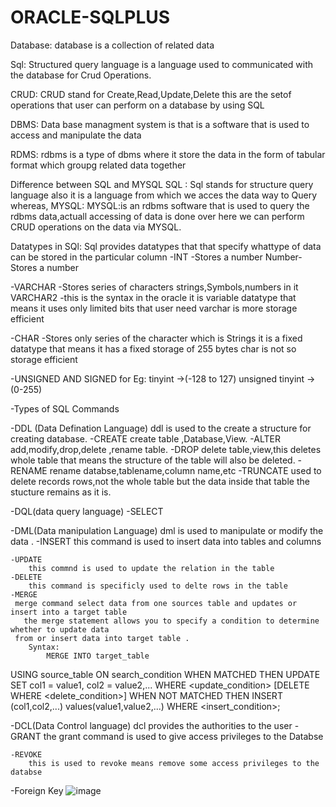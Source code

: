 # ORACLE-SQLPLUS
Database:
database is a collection of related data

Sql:
Structured query language is a language used to communicated with the database for Crud Operations.

CRUD:
CRUD stand for Create,Read,Update,Delete this are the setof operations that user can perform on a database by using SQL 

DBMS:
Data base managment system is that is a software that is used  to access and manipulate the data 

RDMS:
rdbms is a type of dbms where it store the data in the form of tabular format which groupg related data together

Difference between SQL and MYSQL
	SQL :
	Sql stands for structure query language also it is a language from which we acces the data way to Query 
	whereas,
	MYSQL:
	MYSQL:is an rdbms software that is used to query the rdbms data,actuall accessing of data is done over here
	we can perform CRUD operations on the data via MYSQL.

Datatypes in SQl:
Sql provides datatypes that that specify whattype of data can be stored in the particular column
-INT -Stores a number
 Number-Stores a number

-VARCHAR -Stores series of characters strings,Symbols,numbers in it
 VARCHAR2 -this is the syntax in the oracle
 it is variable datatype that means it uses only limited bits that user need  varchar is more storage efficient

-CHAR -Stores only series of the character which is Strings
  it is a fixed datatype that means it has a fixed storage of 255 bytes
  char is not so storage efficient

-UNSIGNED AND SIGNED
	for Eg:
		tinyint ->(-128 to 127)
	unsigned tinyint ->(0-255)

-Types of SQL Commands
	
-DDL (Data Defination Language)
	ddl is used to the create a structure for creating database.
		-CREATE
		  create table ,Database,View.
		-ALTER
		add,modify,drop,delete ,rename table.
		-DROP
		 delete table,view,this deletes whole table that means the structure of the table will also
		 be deleted.
		-RENAME
		 rename databse,tablename,column name,etc
		-TRUNCATE
		 used to delete records rows,not the whole table but the data inside that table 
		 the stucture remains as it is.

-DQL(data query language)
	-SELECT 


-DML(Data manipulation Language)
	dml is used to manipulate or modify the data .
	-INSERT
		this command is used to insert data into tables and columns

	-UPDATE
		this commnd is used to update the relation in the table
	-DELETE
		this command is specificly used to delte rows in the table
	-MERGE
	 merge command select data from one sources table and updates or insert into a target table 
       the merge statement allows you to specify a condition to determine whether to update data 		
	 from or insert data into target table .
		Syntax:
			MERGE INTO target_table 
		
USING source_table 
ON search_condition
    WHEN MATCHED THEN
        UPDATE SET col1 = value1, col2 = value2,...
        WHERE <update_condition>
        [DELETE WHERE <delete_condition>]
    WHEN NOT MATCHED THEN
        INSERT (col1,col2,...)
        values(value1,value2,...)
        WHERE <insert_condition>; 

-DCL(Data Control language)
	dcl provides the authorities to the user
	-GRANT
		the grant command is used to give access privileges to the Databse
	
	-REVOKE
		this is used to revoke means remove some access privileges to the databse
		
		
-Foreign Key
![image](https://user-images.githubusercontent.com/64660852/229362071-7598cc27-7712-4311-9b7a-eae10ffba764.png)



